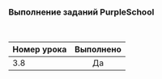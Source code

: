 ### Выполнение заданий PurpleSchool

<br>

| Номер урока | Выполнено |
| :---| :---: |
| 3.8 | Да |

